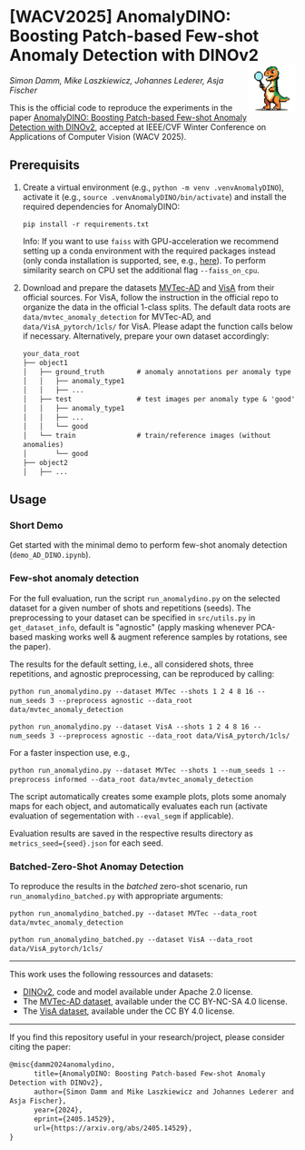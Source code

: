 # [WACV2025] AnomalyDINO: Boosting Patch-based Few-shot Anomaly Detection with DINOv2 <img align="right" src="media/AnomalyDINO.png" style="height: 84px; max-width: 100%;">

*Simon Damm, Mike Laszkiewicz, Johannes Lederer, Asja Fischer*

This is the official code to reproduce the experiments in the paper [AnomalyDINO: Boosting Patch-based Few-shot Anomaly Detection with DINOv2](https://arxiv.org/abs/2405.14529), accepted at IEEE/CVF Winter Conference on Applications of Computer Vision (WACV 2025).

## Prerequisits

1. Create a virtual environment (e.g., `python -m venv .venvAnomalyDINO`), activate it (e.g., `source .venvAnomalyDINO/bin/activate`) and install the required dependencies for AnomalyDINO:
    ```shell
    pip install -r requirements.txt
    ```
    Info: If you want to use `faiss` with GPU-acceleration we recommend setting up a conda environment with the required packages instead (only conda installation is supported, see, e.g., [here](https://github.com/facebookresearch/faiss/wiki/Installing-Faiss#why-dont-you-support-installing-via-xxx-)). To perform similarity search on CPU set the additional flag `--faiss_on_cpu`.

2. Download and prepare the datasets [MVTec-AD](https://www.mvtec.com/company/research/datasets/mvtec-ad) and [VisA](https://github.com/amazon-science/spot-diff) from their official sources.
For VisA, follow the instruction in the official repo to organize the data in the official 1-class splits. 
The default data roots are `data/mvtec_anomaly_detection` for MVTec-AD, and `data/VisA_pytorch/1cls/` for VisA. 
Please adapt the function calls below if necessary. 
Alternatively, prepare your own dataset accordingly:
    ```
    your_data_root
    ├── object1
    │   ├── ground_truth        # anomaly annotations per anomaly type
    │   │   ├── anomaly_type1
    │   │   ├── ...
    │   ├── test                # test images per anomaly type & 'good'
    │   │   ├── anomaly_type1    
    │   │   ├── ...
    │   │   └── good
    │   └── train               # train/reference images (without anomalies)
    │       └── good
    ├── object2
    │   ├── ...
    ```


## Usage

### Short Demo
Get started with the minimal demo to perform few-shot anomaly detection (`demo_AD_DINO.ipynb`).

### Few-shot anomaly detection

For the full evaluation, run the script `run_anomalydino.py` on the selected dataset for a given number of shots and repetitions (seeds).
The preprocessing to your dataset can be specified in `src/utils.py` in `get_dataset_info`, default is "agnostic" (apply masking whenever PCA-based masking works well & augment reference samples by rotations, see the paper).

The results for the default setting, i.e., all considered shots, three repetitions, and agnostic preprocessing, can be reproduced by calling:
```shell
python run_anomalydino.py --dataset MVTec --shots 1 2 4 8 16 --num_seeds 3 --preprocess agnostic --data_root data/mvtec_anomaly_detection
```

```shell
python run_anomalydino.py --dataset VisA --shots 1 2 4 8 16 --num_seeds 3 --preprocess agnostic --data_root data/VisA_pytorch/1cls/
```

For a faster inspection use, e.g.,
```shell
python run_anomalydino.py --dataset MVTec --shots 1 --num_seeds 1 --preprocess informed --data_root data/mvtec_anomaly_detection
```

The script automatically creates some example plots, plots some anomaly maps for each object, and automatically evaluates each run (activate evaluation of segementation with `--eval_segm` if applicable).

Evaluation results are saved in the respective results directory as `metrics_seed={seed}.json` for each seed.


### Batched-Zero-Shot Anomay Detection
To reproduce the results in the *batched* zero-shot scenario, run `run_anomalydino_batched.py` with appropriate arguments:

```shell
python run_anomalydino_batched.py --dataset MVTec --data_root data/mvtec_anomaly_detection
```
```shell
python run_anomalydino_batched.py --dataset VisA --data_root data/VisA_pytorch/1cls/
```

---

This work uses the following ressources and datasets:
- [DINOv2](https://github.com/facebookresearch/dinov2), code and model available under Apache 2.0 license.
- The [MVTec-AD dataset](https://www.mvtec.com/company/research/datasets/mvtec-ad), available under the CC BY-NC-SA 4.0 license.
- The [VisA dataset](https://github.com/amazon-science/spot-diff), available under the CC BY 4.0 license.

---

If you find this repository useful in your research/project, please consider citing the paper:

```
@misc{damm2024anomalydino,
      title={AnomalyDINO: Boosting Patch-based Few-shot Anomaly Detection with DINOv2}, 
      author={Simon Damm and Mike Laszkiewicz and Johannes Lederer and Asja Fischer},
      year={2024},
      eprint={2405.14529},
      url={https://arxiv.org/abs/2405.14529}, 
}
```